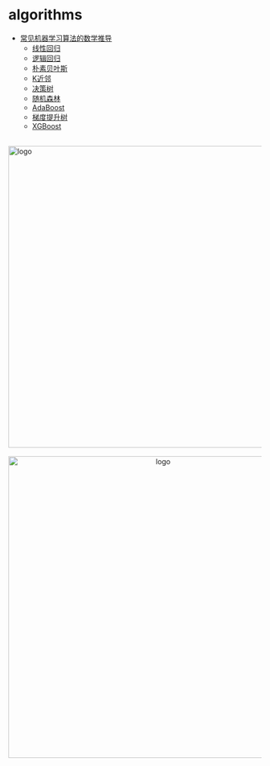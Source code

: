 # algorithms
  
-   [常见机器学习算法的数学推导](/algorithms/ai/README.md)
    -   [线性回归](/algorithms/ai/ai_math/LinearRegression.md)
    -   [逻辑回归](/algorithms/ai/ai_math/LogisticRegression.md)
    -   [朴素贝叶斯](/algorithms/ai/ai_math/SimpleBayes.md)
    -   [K近邻](/algorithms/ai/ai_math/KNN.md)
    -   [决策树](/algorithms/ai/ai_math/DecisionTrees.md)
    -   [随机森林](/algorithms/ai/ai_math/RandomForest.md)
    -   [AdaBoost](/algorithms/ai/ai_math/AdaBoost.md)
    -   [梯度提升树](/algorithms/ai/ai_math/GBDT.md)
    -   [XGBoost](/algorithms/ai/ai_math/XGBoost.md)


<br />
<img  src='/img/bjkb.PNG' width="600" alt="logo">
<br />
<br />
<div align="center">
<img  src='/img/01.jpeg' width="600" alt="logo" />
</div>
<br />
<br />

